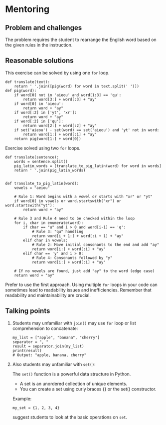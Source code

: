 # Mentoring

## Problem and challenges

The problem requires the student to rearrange the English word based on the given rules in the instruction.

## Reasonable solutions

This exercise can be solved by using one `for` loop.

```
def translate(text):
    return ' '.join([pig(word) for word in text.split(' ')])
def pig(word):
    if word[0] not in 'aieou' and word[1:3] == 'qu':
        return word[3:] + word[:3] + "ay"
    if word[0] in 'aieou':
        return word + "ay"
    if word[:2] in ['yt', 'xr']:
        return word + "ay"
    if word[:2] in ['qu']:
        return word[2:] + word[:2] + "ay"
    if set('aieou') - set(word) == set('aieou') and 'yt' not in word:
        return word[1:] + word[:1] + "ay"
    return pig(word[1:] + word[0])
```

Exercise solved using two `for` loops.

```
def translate(sentence):
    words = sentence.split()
    pig_latin_words = [translate_to_pig_latin(word) for word in words]
    return ' '.join(pig_latin_words)


def translate_to_pig_latin(word):
    vowels = "aeiou"

    # Rule 1: Word begins with a vowel or starts with "xr" or "yt"
    if word[0] in vowels or word.startswith("xr") or word.startswith("yt"):
        return word + "ay"
    
    # Rule 3 and Rule 4 need to be checked within the loop
    for i, char in enumerate(word):
        if char == "u" and i > 0 and word[i-1] == 'q':
            # Rule 3: "qu" handling
            return word[i + 1:] + word[:i + 1] + "ay"
        elif char in vowels:
            # Rule 2: Move initial consonants to the end and add "ay"
            return word[i:] + word[:i] + "ay"
        elif char == 'y' and i > 0:
            # Rule 4: Consonants followed by "y"
            return word[i:] + word[:i] + "ay"
    
    # If no vowels are found, just add "ay" to the word (edge case)
    return word + "ay"
```

Prefer to use the first approach. Using multiple `for` loops in your code can sometimes lead to readability issues and inefficiencies. Remember that readability and maintainability are crucial.

## Talking points

1. Students may unfamiliar with `join()` may use `for` loop or list comprehension to concatenate:

    ```
    my_list = ["apple", "banana", "cherry"]
    separator = ", "
    result = separator.join(my_list)
    print(result)
    # Output: "apple, banana, cherry"
    ```

2. Also students may unfamiliar with `set()`:

    The `set()` function is a powerful data structure in Python.
    
    - A set is an unordered collection of unique elements.
    - You can create a set using curly braces {} or the set() constructor.
    
    Example:
    ```
    my_set = {1, 2, 3, 4}
    ```
    suggest students to look at the basic operations on `set`.



